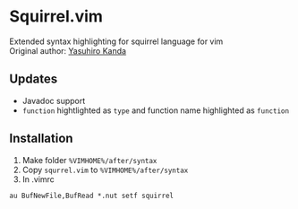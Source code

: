 # Squirrel.vim
Extended syntax highlighting for squirrel language for vim  
Original author: [Yasuhiro Kanda](https://github.com/ykanda)

## Updates
- Javadoc support
- `function` hightlighted as `type` and function name highlighted as `function`

## Installation
1. Make folder `%VIMHOME%/after/syntax`
2. Copy `squrrel.vim` to `%VIMHOME%/after/syntax`
3. In .vimrc
```vim
au BufNewFile,BufRead *.nut setf squirrel
```
